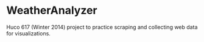 WeatherAnalyzer
===============

Huco 617 (Winter 2014) project to practice scraping and collecting web data for visualizations.
